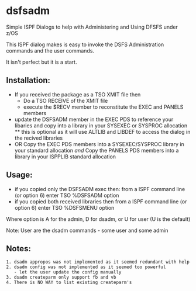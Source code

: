 # dsfsadm
Simple ISPF Dialogs to help with Administering and Using DFSFS under z/OS

This ISPF dialog makes is easy to invoke the DSFS Administration commands and the user commands.

It isn't perfect but it is a start.

## Installation:
 - If you received the package as a TSO XMIT file then
     - Do a TSO RECEIVE of the XMIT file
     - execute the $RECV member to reconstitute the EXEC and PANELS members
 - update the DSFSADM member in the EXEC PDS to reference your libaries and copy into a library in your SYSEXEC or SYSPROC allocation
   ** this is optional as it will use ALTLIB and LIBDEF to access the dialog in the recived libraries
 - OR
   Copy the EXEC PDS members into a SYSEXEC/SYSPROC library in your standard allocation
   *and*
   Copy the PANELS PDS members into a library in your ISPPLIB standard allocation

## Usage:
 - if you copied only the DSFSADM exec then:
   from a ISPF command line (or option 6) enter
      TSO %DSFSADM option
 - if you copied both received libraries then from a ISPF command line (or option 6) enter
      TSO %DSFSMENU option

  Where option is A for the admin, D for dsadm, or U for user (U is the default)

  Note: User are the dsadm commands - some user and some admin

## Notes:
    1. dsadm appropos was not implemented as it seemed redundant with help
    2. dsadm config was not implemented as it seemed too powerful
       - let the user update the config manually
    3. dsadm createparm only support fb and vb
    4. There is NO WAY to list existing createparm's


